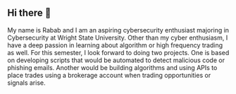## Hi there 👋

My name is Rabab and I am an aspiring cybersecurity enthusiast majoring in Cybersecurity at Wright State University. Other than my cyber enthusiasm, I have a deep passion in learning about algorithm or high frequency trading as well. For this semester, I look forward to doing two projects. One is based on developing scripts that would be automated to detect malicious code or phishing emails. Another would be building algorithms and using APIs to place trades using a brokerage account when trading opportunities or signals arise.
